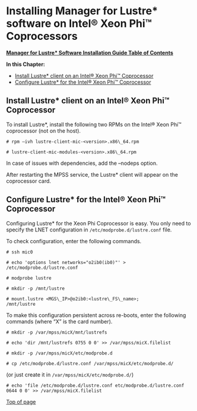 # <a name="1.0"></a>Installing Manager for Lustre\* software on Intel® Xeon Phi™ Coprocessors

[**Manager for Lustre\* Software Installation Guide Table of Contents**](ig_TOC.md)


**In this Chapter:**

- [Install Lustre\* client on an Intel® Xeon Phi™ Coprocessor](#install-lustre-client-on-an-intel-xeon-phi-coprocessor)
- [Configure Lustre* for the Intel® Xeon Phi™ Coprocessor](#configure-lustre-for-the-intel-xeon-phi-coprocessor)


Install Lustre\* client on an Intel® Xeon Phi™ Coprocessor
----------------------------------------------------------

To install Lustre*, install the following two RPMs on the Intel® Xeon
Phi™ coprocessor (not on the host).


```
# rpm –ivh lustre-client-mic-<version>.x86\_64.rpm

# lustre-client-mic-modules-<version>.x86\_64.rpm
```


In case of issues with dependencies, add the –nodeps option.

After restarting the MPSS service, the Lustre* client will appear on the
coprocessor card.

Configure Lustre* for the Intel® Xeon Phi™ Coprocessor
-----------------------------------------------------

Configuring Lustre* for the Xeon Phi Coprocessor is easy. You only need
to specify the LNET configuration in `/etc/modprobe.d/lustre.conf` file.

To check configuration, enter the following commands.

```
# ssh mic0

# echo 'options lnet networks="o2ib0(ib0)"' > /etc/modprobe.d/lustre.conf

# modprobe lustre

# mkdir -p /mnt/lustre

# mount.lustre <MGS\_IP>@o2ib0:<lustre\_FS\_name>;
/mnt/lustre
```

To make this configuration persistent across re-boots, enter the
following commands (where “X” is the card number).
```
# mkdir -p /var/mpss/micX/mnt/lustrefs

# echo 'dir /mnt/lustrefs 0755 0 0' >> /var/mpss/micX.filelist

# mkdir -p /var/mpss/micX/etc/modprobe.d

# cp /etc/modprobe.d/lustre.conf /var/mpss/micX/etc/modprobe.d/
```

(or just create it in `/var/mpss/micX/etc/modprobe.d/`)

```
# echo 'file /etc/modprobe.d/lustre.conf etc/modprobe.d/lustre.conf 0644 0 0' >> /var/mpss/micX.filelist
```

[Top of page](#1.0)